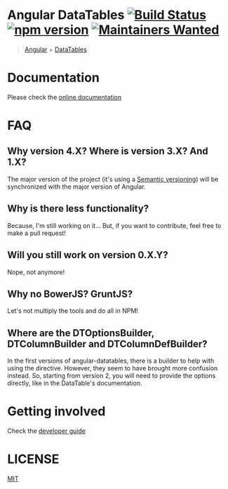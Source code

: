 # Angular DataTables [![Build Status](https://travis-ci.org/l-lin/angular-datatables.png?branch=master)](https://travis-ci.org/l-lin/angular-datatables) [![npm version](https://badge.fury.io/js/angular-datatables.svg)](https://badge.fury.io/js/angular-datatables) [![Maintainers Wanted](https://img.shields.io/badge/maintainers-wanted-red.svg)](https://github.com/pickhardt/maintainers-wanted)

> [Angular](https://angular.io/) + [DataTables](https://datatables.net/)

# Documentation

Please check the [online documentation](http://l-lin.github.io/angular-datatables/)

# FAQ
## Why version 4.X? Where is version 3.X? And 1.X?

The major version of the project (it's using a [Semantic versioning](http://semver.org/)) will be synchronized with the major version of Angular.

## Why is there less functionality?

Because, I'm still working on it... But, if you want to contribute, feel free to make a pull request!

## Will you still work on version 0.X.Y?

Nope, not anymore!

## Why no BowerJS? GruntJS?

Let's not multiply the tools and do all in NPM! 

## Where are the DTOptionsBuilder, DTColumnBuilder and DTColumnDefBuilder?

In the first versions of angular-datatables, there is a builder to help with using the directive.
However, they seem to have brought more confusion instead. So, starting from version 2, you will need to provide the options directly, like in the DataTable's documentation.

# Getting involved

Check the [developer guide](DEVELOPER.md)

# LICENSE

[MIT](LICENSE)
